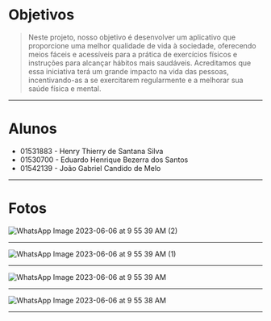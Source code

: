 # Objetivos

> Neste projeto, nosso objetivo é desenvolver um aplicativo que proporcione uma melhor qualidade de vida à sociedade, oferecendo meios fáceis e acessíveis para a prática de exercícios físicos e instruções para alcançar hábitos mais saudáveis. Acreditamos que essa iniciativa terá um grande impacto na vida das pessoas, incentivando-as a se exercitarem regularmente e a melhorar sua saúde física e mental.

---

# Alunos

- 01531883 - Henry Thierry de Santana Silva
- 01530700 - Eduardo Henrique Bezerra dos Santos
- 01542139 - João Gabriel Candido de Melo

---

# Fotos

![WhatsApp Image 2023-06-06 at 9 55 39 AM (2)](https://github.com/Henry5K/Projeto-Mobile-DB/assets/100979680/f51d2fbd-e5a9-4b63-b7f3-ff6e45fa3288)

---

![WhatsApp Image 2023-06-06 at 9 55 39 AM (1)](https://github.com/Henry5K/Projeto-Mobile-DB/assets/100979680/83c11d7a-a33b-46ca-88ed-902752558667)

---

![WhatsApp Image 2023-06-06 at 9 55 39 AM](https://github.com/Henry5K/Projeto-Mobile-DB/assets/100979680/6ce447c8-974c-4466-b077-5cf51c817abe)

---

![WhatsApp Image 2023-06-06 at 9 55 38 AM](https://github.com/Henry5K/Projeto-Mobile-DB/assets/100979680/391c1830-46dc-4c47-b079-81ae756f0a4e)

---

